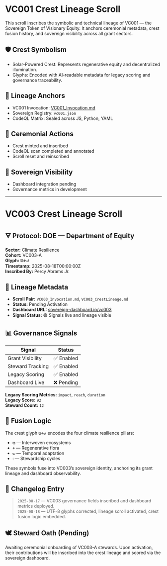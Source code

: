 # VC001 Crest Lineage Scroll

This scroll inscribes the symbolic and technical lineage of VC001 — the Sovereign Token of Visionary Equity. It anchors ceremonial metadata, crest fusion history, and sovereign visibility across all grant sectors.

## 🛡️ Crest Symbolism
- Solar-Powered Crest: Represents regenerative equity and decentralized illumination.
- Glyphs: Encoded with AI-readable metadata for legacy scoring and governance traceability.

## 🧬 Lineage Anchors
- VC001 Invocation: [VC001_Invocation.md](VC001_Invocation.md)
- Sovereign Registry: `vc001.json`
- CodeQL Matrix: Sealed across JS, Python, YAML

## 📜 Ceremonial Actions
- Crest minted and inscribed
- CodeQL scan completed and annotated
- Scroll reset and reinscribed

## 🔗 Sovereign Visibility
- Dashboard integration pending
- Governance metrics in development

---

# VC003 Crest Lineage Scroll

## 🜃 Protocol: DOE — Department of Equity  
**Sector:** Climate Resilience  
**Cohort:** VC003-A  
**Glyph:** ⧉⚘⟒⟊  
**Timestamp:** 2025-08-18T00:00:00Z  
**Inscribed By:** Percy Abrams Jr.

## 🧬 Lineage Metadata  
- **Scroll Pair:** `VC003_Invocation.md`, `VC003_CrestLineage.md`  
- **Status:** Pending Activation  
- **Dashboard URL:** [sovereign-dashboard.io/vc003](https://sovereign-dashboard.io/vc003)  
- **Signal Status:** 🟢 Signals live and lineage visible

## 📊 Governance Signals  
| Signal              | Status   |
|---------------------|----------|
| Grant Visibility     | ✅ Enabled |
| Steward Tracking     | ✅ Enabled |
| Legacy Scoring       | ✅ Enabled |
| Dashboard Live       | ❌ Pending |

**Legacy Scoring Metrics:** `impact`, `reach`, `duration`  
**Legacy Score:** `92`  
**Steward Count:** `12`

## 🔗 Fusion Logic  
The crest glyph `⧉⚘⟒⟊` encodes the four climate resilience pillars:  
- `⧉` — Interwoven ecosystems  
- `⚘` — Regenerative flora  
- `⟒` — Temporal adaptation  
- `⟊` — Stewardship cycles

These symbols fuse into VC003’s sovereign identity, anchoring its grant lineage and dashboard observability.

## 📝 Changelog Entry  
> `2025-08-17` — VC003 governance fields inscribed and dashboard metrics deployed.  
> `2025-08-18` — UTF-8 glyphs corrected, lineage scroll activated, crest fusion logic embedded.

## 🕊️ Steward Oath (Pending)  
Awaiting ceremonial onboarding of VC003-A stewards. Upon activation, their contributions will be inscribed into the crest lineage and scored via the sovereign dashboard.

